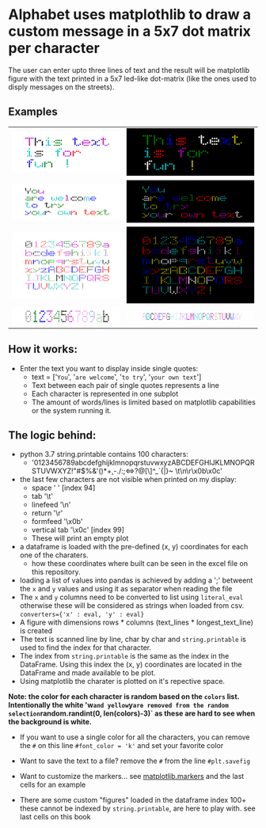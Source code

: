 # Alphabet uses matplothlib to draw a custom message in a 5x7 dot matrix per character

The user can enter upto three lines of text and the result will be matplotlib figure with the text printed in a 5x7 led-like dot-matrix (like the ones used to disply messages on the streets).

## Examples

|||
|---|---|
|![](dot_matrix_w1.png)|![](dot_matrix_k1.png)|
|![](dot_matrix_w2.png)|![](dot_matrix_k2.png)|
|![](dot_matrix_w_063.png)|![](dot_matrix_k_063.png)|
|![](dot_matrix__markers_0b.png)|![](dot_matrix__markers_AY.png)|


## How it works:
- Enter the text you want to display inside single quotes:   
    - text = ['`You`', '`are welcome`', '`to try`', '`your own text`']
    - Text between each pair of single quotes represents a line
    - Each character is represented in one subplot
    - The amount of words/lines is limited based on matplotlib capabilities or the system running it.

## The logic behind:
- python 3.7 string.printable contains 100 characters:
    - \'0123456789abcdefghijklmnopqrstuvwxyzABCDEFGHIJKLMNOPQRSTUVWXYZ!"#$%&\'()*+,-./:;<=>?@[\\]^_`{|}~ \t\n\r\x0b\x0c'
- the last few characters are not visible when printed on my display:
    - space	' '	[index 94]
    - tab	'\t'
    - linefeed	'\n'
    - return	'\r'
    - formfeed	'\x0b'
    - vertical tab	'\x0c'	[index 99]
    - These will print an empty plot
- a dataframe is loaded with the pre-defined (x, y) coordinates for each one of the charaters.
    - how these coordinates where built can be seen in the excel file on this repository.
- loading a list of values into pandas is achieved by adding a ';' betweent the `x` and `y` values and using it as separator when reading the file
- The `x` and `y` columns need to be converted to list using `literal_eval` otherwise these will be considered as strings when loaded from csv. `converters={'x' : eval, 'y' : eval}`
- A figure with dimensions rows * columns (text_lines * longest_text_line) is created
- The text is scanned line by line, char by char and `string.printable` is used to find the index for that character.
- The index from `string.printable` is the same as the index in the DataFrame.   Using this index the (x, y) coordinates are located in the DataFrame and made available to be plot. 
- Using matplotlib the charater is plotted on it's repective space. 

**Note: the color for each character is random based on the `colors` list.  Intentionally the white 'w` and yellow `y` are removed from the random selection `random.randint(0, len(colors)-3)` as these are hard to see when the background is white.**

- If you want to use a single color for all the characters, you can remove the `#` on this line `#font_color = 'k'` and set your favorite color

- Want to save the text to a file? remove the `#` from the line `#plt.savefig`
- Want to customize the markers... see [matplotlib.markers](https://matplotlib.org/3.1.1/api/markers_api.html?highlight=matplotlib%20markers#module-matplotlib.markers) and the last cells for an example

- There are some custom "figures" loaded in the dataframe index 100+ these cannot be indexed by `string.printable`, are here to play with.   see last cells on this book

